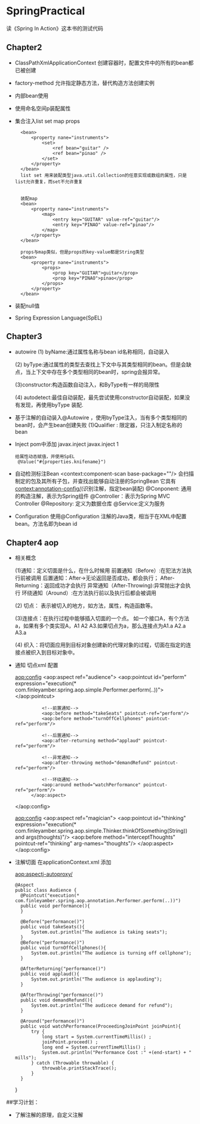 # SpringPractical
读《Spring  In Action》这本书的测试代码

## Chapter2
* ClassPathXmlApplicationContext 创建容器时，配置文件中的所有的bean都已被创建
* factory-method 允许指定静态方法，替代构造方法创建实例
* 内部bean使用
		<contructor-arg>
			<bean class ="xxx"></bean>
		</contructor-arg>
* 使用命名空间p装配属性
* 集合注入list set map props
   		<bean>
   			<property nane="instruments">
   				<list>
   					<ref bean="guitar" />
   					<ref bean="pinao" />
   				</list>
   			</property>
   		</bean>

   		<bean>
   			<property nane="instruments">
   				<set>
   					<ref bean="guitar" />
   					<ref bean="pinao" />
   				</set>
   			</property>
   		</bean>
   		list set 用来装配类型java.util.Collection的任意实现或数组的属性，只是list允许重复，而set不允许重复


   		装配map
		<bean>
   			<property nane="instruments">
   				<map>
   					<entry key="GUITAR" value-ref="guitar"/>
   					<entry key="PINAO" value-ref="pinao"/>
   				</map>
   			</property>
   		</bean>

   		props与map类似，但是props的key-value都是String类型
		<bean>
   			<property nane="instruments">
   				<props>
   					<prop key="GUITAR">guitar</prop>
   					<prop key="PINAO">pinao</prop>
   				</props>
   			</property>
   		</bean>

* 装配null值
	<property name="nonNullProperty"><null/></property>
* Spring Expression Language(SpEL)

## Chapter3  

* autowire
	(1) byName:通过属性名称与bean id名称相同，自动装入
		 <bean id="instrument" class="com.finleyamber.spring.di.autowire.Piano"/>
    		<!--byName 自动装配-->
    		<bean id="instrumentalist" class="com.finleyamber.spring.di.autowire.Instrumentalist" p:song="Rose" autowire="byName"/>

	(2) byType:通过属性的类型去查找上下文中与其类型相同的bean。但是会缺点，当上下文中存在多个类型相同的bean时，spring会报异常。
	
	(3)constructor:构造函数自动注入，和ByType有一样的局限性
	
	(4) autodetect:最佳自动装配，最先尝试使用constructor自动装配，如果没有发现，再使用byType 装配.

* 基于注解的自动装入@Autowire ，使用byType注入，当有多个类型相同的bean时，会产生bean创建失败
	(1)Qualifier : 限定器，只注入制定名称的bean
* Inject
	pom中添加
 		<dependency>
	            <groupId>javax.inject</groupId>
	            <artifactId>javax.inject</artifactId>
	            <version>1</version>
        	</dependency>

      给属性动态赋值，并使用SpEL
       @Value("#{properties.knifename}")

* 自动检测标注Bean
	<context:component-scan base-package=""/> 会扫描制定的包及其所有子包，并查找出能够自动注册的SpringBean
		它具有<context:annotation-config/>(识别注解，指定bean装配)
	@Conponent: 通用的构造注解，表示为Spring组件
	@Controller：表示为Spring MVC Controller
	@Repository: 定义为数据仓库
	@Service:定义为服务
* Configuration 
	使用@Configuration 注解的Java类，相当于在XML中配置bean。方法名即为bean id


## Chapter4 aop

* 相关概念

	(1)通知：定义切面是什么，在什么时候用
	        前置通知（Before）:在犯法方法执行前被调用
	        后置通知：After->无论返回是否成功，都会执行； After-Returning：返回成功才会执行
	        异常通知（After-Throwing):异常抛出才会执行
	        环绕通知（Around）:在方法执行前以及执行后都会被调用

	(2) 切点： 表示被切入的地方，如方法，属性，构造函数等。
	
	(3)连接点：在执行过程中能够插入切面的一个点。
	          如一个接口A，有个方法a，如果有多个类实现A，A1 A2 A3.如果切点为a，那么连接点为A1.a A2.a  A3.a
	          
	(4) 织入：将切面应用到目标对象创建新的代理对象的过程，切面在指定的连接点被织入到目标对象中。

* 通知 切点xml 配置

	<aop:config>
	        <aop:aspect ref="audience">
	            <aop:pointcut id="perform" expression="execution(* com.finleyamber.spring.aop.simple.Performer.perform(..))"></aop:pointcut>
	
	            <!--前置通知-->
	            <aop:before method="takeSeats" pointcut-ref="perform"/>
	            <aop:before method="turnOffCellphones" pointcut-ref="perform"/>
	
	            <!--后置通知-->
	            <aop:after-returning method="applaud" pointcut-ref="perform"/>
	
	            <!--异常通知-->
	            <aop:after-throwing method="demandRefund" pointcut-ref="perform"/>
	
	            <!--环绕通知-->
	            <aop:around method="watchPerformance" pointcut-ref="perform"/>
	        </aop:aspect>
	</aop:config>
	
	
	<aop:config>
	        <aop:aspect ref="magician">
	            <aop:pointcut id="thinking" expression="execution(* com.finleyamber.spring.aop.simple.Thinker.thinkOfSomething(String)) and args(thoughts)"/>
	            <aop:before method="interceptThoughts" pointcut-ref="thinking" arg-names="thoughts"/>
	        </aop:aspect>
	</aop:config>
	
	
	
* 注解切面
  在applicationContext.xml 添加
    <!--@Aspect注解所标注的bean转变为代理通知-->
    <aop:aspectj-autoproxy/>

	  @Aspect
	  public class Audience {
	    @Pointcut("execution(* com.finleyamber.spring.aop.annotation.Performer.perform(..))")
	    public void performance(){
	    }
	
	    @Before("performance()")
	    public void takeSeats(){
	        System.out.println("The audience is taking seats");
	    }
	    @Before("performance()")
	    public void turnOffCellphones(){
	        System.out.println("The audience is turning off cellphone");
	    }
	
	    @AfterReturning("performance()")
	    public void applaud(){
	        System.out.println("The audience is applauding");
	    }
	
	    @AfterThrowing("performance()")
	    public void demandRefund(){
	        System.out.println("The audicece demand for refund");
	    }
	
	    @Around("performance()")
	    public void watchPerformance(ProceedingJoinPoint joinPoint){
	        try {
	            long start = System.currentTimeMillis() ;
	            joinPoint.proceed() ;
	            long end = System.currentTimeMillis() ;
	            System.out.println("Performance Cost :" +(end-start) + " mills");
	        } catch (Throwable throwable) {
	            throwable.printStackTrace();
	        }
	    }
	}


##学习计划：
* 了解注解的原理，自定义注解
